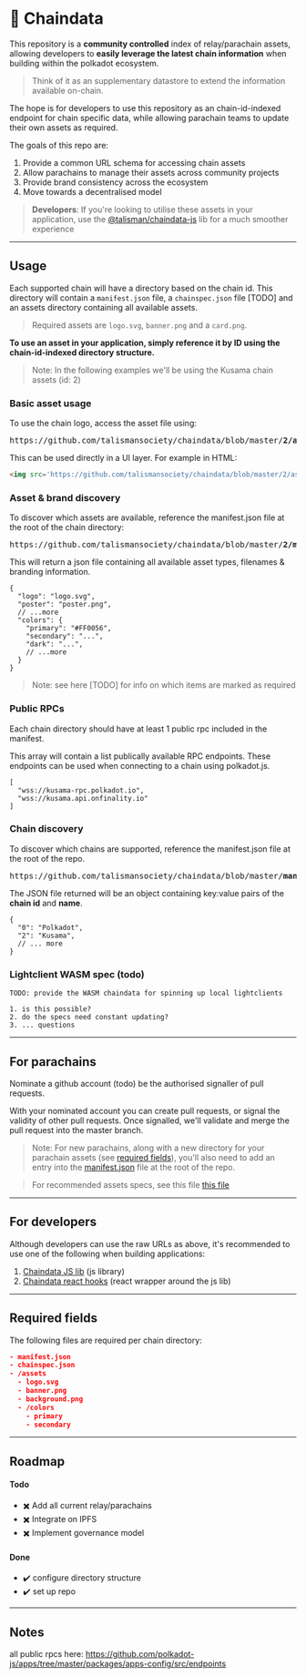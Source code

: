 # 📁 Chaindata
This repository is a **community controlled** index of relay/parachain assets, allowing developers to **easily leverage the latest chain information** when building within the polkadot ecosystem. 

>Think of it as an supplementary datastore to extend the information available on-chain.   

The hope is for developers to use this repository as an chain-id-indexed endpoint for chain specific data, while allowing parachain teams to update their own assets as required.

The goals of this repo are:

1. Provide a common URL schema for accessing chain assets
3. Allow parachains to manage their assets across community projects
2. Provide brand consistency across the ecosystem
3. Move towards a decentralised model

> **Developers**: If you're looking to utilise these assets in your application, use the [@talisman/chaindata-js](https://github.com/talismansociety/chaindata-js) lib for a much smoother experience

----

## Usage
Each supported chain will have a directory based on the chain id. This directory will contain a `manifest.json` file, a `chainspec.json` file [TODO] and an assets directory containing all available assets.

>Required assets are `logo.svg`, `banner.png` and a `card.png`.

**To use an asset in your application, simply reference it by ID using the chain-id-indexed directory structure.**

> Note: In the following examples we'll be using the Kusama chain assets (id: 2)

### Basic asset usage
To use the chain logo, access the asset file using:

<pre>https://github.com/talismansociety/chaindata/blob/master/<b>2/assets/logo.svg</b></pre>

This can be used directly in a UI layer. For example in HTML:

```html
<img src='https://github.com/talismansociety/chaindata/blob/master/2/assets/logo.svg'/>
```

### Asset & brand discovery
To discover which assets are available, reference the manifest.json file at the root of the chain directory:

<pre>https://github.com/talismansociety/chaindata/blob/master/<b>2/manifest.json</b></pre>

This will return a json file containing all available asset types, filenames & branding information.

```json5
{
  "logo": "logo.svg",
  "poster": "poster.png",
  // ...more
  "colors": {
    "primary": "#FF0056",
    "secondary": "...",
    "dark": "...",
    // ...more
  }
}
```

> Note: see here [TODO] for info on which items are marked as required

### Public RPCs
Each chain directory should have at least 1 public rpc included in the manifest.

This array will contain a list publically available RPC endpoints. These endpoints can be used when connecting to a chain using polkadot.js.

```json5
[
  "wss://kusama-rpc.polkadot.io",
  "wss://kusama.api.onfinality.io"
]
```

### Chain discovery
To discover which chains are supported, reference the manifest.json file at the root of the repo.

<pre>https://github.com/talismansociety/chaindata/blob/master/<b>manifest.json</b></pre>

The JSON file returned will be an object containing key:value pairs of the <b>chain id</b> and <b>name</b>.

```json5
{
  "0": "Polkadot",
  "2": "Kusama",
  // ... more
}
```


### Lightclient WASM spec (todo)
```
TODO: provide the WASM chaindata for spinning up local lightclients

1. is this possible?
2. do the specs need constant updating?
3. ... questions
```

----

## For parachains
Nominate a github account (todo) be the authorised signaller of pull requests.

With your nominated account you can create pull requests, or signal the validity of other pull requests. Once signalled, we'll validate and merge the pull request into the master branch.

> Note: For new parachains, along with a new directory for your parachain assets (see [required fields](#required-fields)), you'll also need to add an entry into the [manifest.json](#chain-discovery) file at the root of the repo. 

> For recommended assets specs, see this file [this file](https://github.com/talismansociety/blob/master/SPECS.md)

----

## For developers
Although developers can use the raw URLs as above, it's recommended to use one of the following when building applications:

1. [Chaindata JS lib](https://github.com/talismansociety/chaindata-js) (js library)
2. [Chaindata react hooks](https://github.com/talismansociety/chainspec-react-hooks) (react wrapper around the js lib)

----

## Required fields
The following files are required per chain directory:

```json
- manifest.json
- chainspec.json
- /assets
  - logo.svg
  - banner.png
  - background.png
  - /colors
    - primary
    - secondary
```

----

## Roadmap

#### Todo
- ✖️ Add all current relay/parachains
- ✖️ Integrate on IPFS
- ✖️ Implement governance model

#### Done
- ✔️ configure directory structure
- ✔️ set up repo

----

## Notes
all public rpcs here: https://github.com/polkadot-js/apps/tree/master/packages/apps-config/src/endpoints